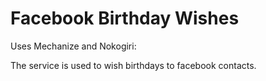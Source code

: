 # Facebook Birthday Wishes

Uses Mechanize and Nokogiri:

The service is used to wish birthdays to facebook contacts.
